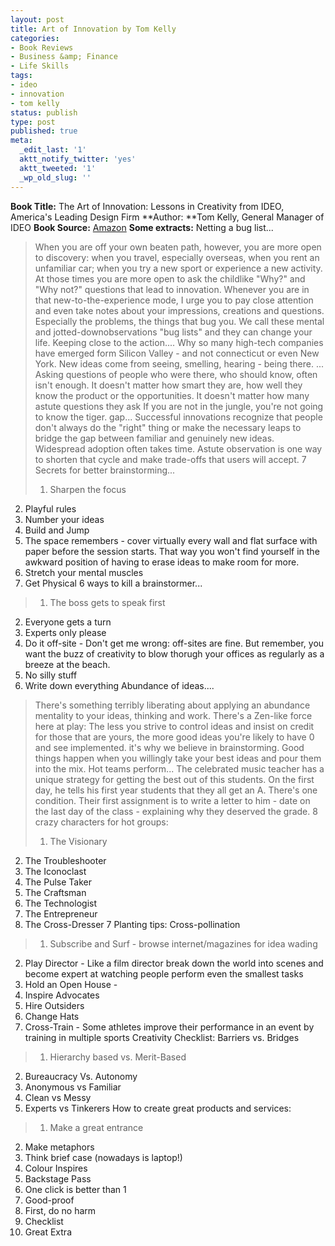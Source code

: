 ```yaml
---
layout: post
title: Art of Innovation by Tom Kelly
categories:
- Book Reviews
- Business &amp; Finance
- Life Skills
tags:
- ideo
- innovation
- tom kelly
status: publish
type: post
published: true
meta:
  _edit_last: '1'
  aktt_notify_twitter: 'yes'
  aktt_tweeted: '1'
  _wp_old_slug: ''
---
```

**Book Title:** The Art of Innovation: Lessons in Creativity from IDEO, America's Leading Design Firm **Author: **Tom Kelly, General Manager of IDEO **Book Source:** [Amazon](http://www.amazon.com/Art-Innovation-Lessons-Creativity-Americas/dp/0385499841) **Some extracts:** Netting a bug list... > When you are off your own beaten path, however, you are more open to discovery: when you travel, especially overseas, when you rent an unfamiliar car; when you try a new sport or experience a new activity. At those times you are more open to ask the childlike "Why?" and "Why not?" questions that lead to innovation. Whenever you are in that new-to-the-experience mode, I urge you to pay close attention and even take notes about your impressions, creations and questions. Especially the problems, the things that bug you. We call these mental and jotted-downobservations "bug lists" and they can change your life.
Keeping close to the action.... > Why so many high-tech companies have emerged form Silicon Valley - and not connecticut or even New York. New ideas come from seeing, smelling, hearing - being there. ... Asking questions of people who were there, who should know, often isn't enough. It doesn't matter how smart they are, how well they know the product or the opportunities. It doesn't matter how many astute questions they ask If you are not in the jungle, you're not going to know the tiger.
gap... > Successful innovations recognize that people don't always do the "right" thing or make the necessary leaps to bridge the gap between familiar and genuinely new ideas. Widespread adoption often takes time. Astute observation is one way to shorten that cycle and make trade-offs that users will accept.
7 Secrets for better brainstorming... > 1. Sharpen the focus 2. Playful rules 3. Number your ideas 4. Build and Jump 5. The space remembers - cover virtually every wall and flat surface with paper before the session starts. That way you won't find yourself in the awkward position of having to erase ideas to make room for more. 6. Stretch your mental muscles 7. Get Physical
6 ways to kill a brainstormer... > 1. The boss gets to speak first 2. Everyone gets a turn 3. Experts only please 4. Do it off-site - Don't get me wrong: off-sites are fine. But remember, you want the buzz of creativity to blow thorugh your offices as regularly as a breeze at the beach. 5. No silly stuff 6. Write down everything
Abundance of ideas.... > There's something terribly liberating about applying an abundance mentality to your ideas, thinking and work. There's a Zen-like force here at play: The less you strive to control ideas and insist on credit for those that are yours, the more good ideas you're likely to have 0 and see implemented. it's why we believe in brainstorming. Good things happen when you willingly take your best ideas and pour them into the mix.
Hot teams perform... > The celebrated music teacher has a unique strategy for getting the best out of this students. On the first day, he tells his first year students that they all get an A. There's one condition. Their first assignment is to write a letter to him - date on the last day of the class - explaining why they deserved the grade.
8 crazy characters for hot groups: > 1. The Visionary 2. The Troubleshooter 3. The Iconoclast 4. The Pulse Taker 5. The Craftsman 6. The Technologist 7. The Entrepreneur 8. The Cross-Dresser 7 Planting tips:
Cross-pollination > 1. Subscribe and Surf - browse internet/magazines for idea wading 2. Play Director - Like a film director break down the world into scenes and become expert at watching people perform even the smallest tasks 3. Hold an Open House - 4. Inspire Advocates 5. Hire Outsiders 6. Change Hats 7. Cross-Train - Some athletes improve their performance in an event by training in multiple sports
Creativity Checklist: Barriers vs. Bridges > 1. Hierarchy based vs. Merit-Based 2. Bureaucracy Vs. Autonomy 3. Anonymous vs Familiar 4. Clean vs Messy 5. Experts vs Tinkerers
How to create great products and services: > 1. Make a great entrance 2. Make metaphors 3. Think brief case (nowadays is laptop!) 4. Colour Inspires 5. Backstage Pass 6. One click is better than 1 7. Good-proof 8. First, do no harm 9. Checklist 10. Great Extra
